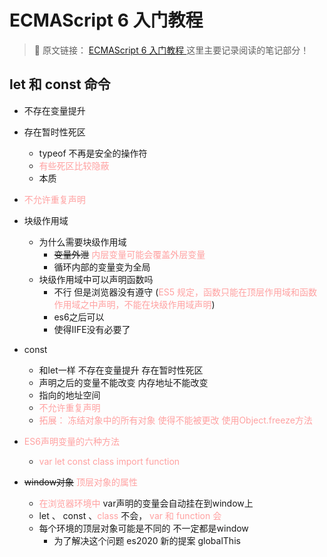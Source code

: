 # ECMAScript 6 入门教程  

> 🎨 原文链接： [ECMAScript 6 入门教程 ](https://es6.ruanyifeng.com/) 这里主要记录阅读的笔记部分！  

## let 和 const 命令

- 不存在变量提升
- 存在暂时性死区
  - typeof 不再是安全的操作符
  - <span style="color: #FFA1A1">有些死区比较隐蔽</span>
  - 本质
- <span style="color: #FFA1A1">不允许重复声明</span>
- 块级作用域
  - 为什么需要块级作用域
    - ~~变量外泄~~  <span style="color: #FFA1A1">内层变量可能会覆盖外层变量</span>
    - 循环内部的变量变为全局
  - 块级作用域中可以声明函数吗
    - 不行 但是浏览器没有遵守 (<span style="color: #FFA1A1">ES5 规定，函数只能在顶层作用域和函数作用域之中声明，不能在块级作用域声明</span>)
    - es6之后可以
    - 使得IIFE没有必要了
- const 
  - 和let一样 不存在变量提升 存在暂时性死区
  - 声明之后的变量不能改变 内存地址不能改变
  - 指向的地址空间
  - <span style="color: #FFA1A1">不允许重复声明</span>
  - <span style="color: #FFA1A1">拓展： 冻结对象中的所有对象 使得不能被更改 使用Object.freeze方法</span>

- <span style="color: #FFA1A1">ES6声明变量的六种方法</span>
  - <span style="color: #FFA1A1">var let const class import function</span>


- ~~window对象~~  <span style="color: #FFA1A1">顶层对象的属性</span>
  -  <span style="color: #FFA1A1">在浏览器环境中</span>  var声明的变量会自动挂在到window上
  - let 、 const 、<span style="color: #FFA1A1">class</span> 不会， <span style="color: #FFA1A1"> var  和 function 会</span>
  - 每个环境的顶层对象可能是不同的 不一定都是window
    - 为了解决这个问题 es2020 新的提案 globalThis